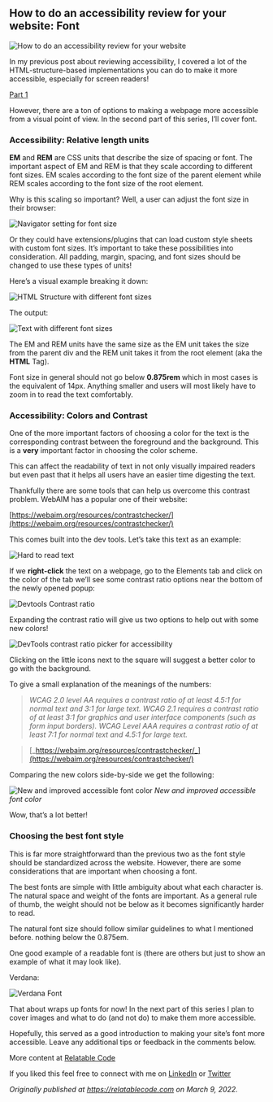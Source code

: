 ## How to do an accessibility review for your website: Font


![How to do an accessibility review for your website](https://cdn.hashnode.com/res/hashnode/image/upload/v1651102741552/urCqkPmJn.png)

In my previous post about reviewing accessibility, I covered a lot of the HTML-structure-based implementations you can do to make it more accessible, especially for screen readers!

[Part 1](https://relatablecode.com/how-to-do-a-thorough-accessibility-review-for-your-website/)

However, there are a ton of options to making a webpage more accessible from a visual point of view. In the second part of this series, I’ll cover font.

### Accessibility: Relative length units

**EM** and **REM** are CSS units that describe the size of spacing or font. The important aspect of EM and REM is that they scale according to different font sizes. EM scales according to the font size of the parent element while REM scales according to the font size of the root element.

Why is this scaling so important? Well, a user can adjust the font size in their browser:

![Navigator setting for font size](https://cdn.hashnode.com/res/hashnode/image/upload/v1646828077982/8BjUJm7Uy.png)

Or they could have extensions/plugins that can load custom style sheets with custom font sizes. It’s important to take these possibilities into consideration. All padding, margin, spacing, and font sizes should be changed to use these types of units!

Here’s a visual example breaking it down:

![HTML Structure with different font sizes](https://cdn.hashnode.com/res/hashnode/image/upload/v1646828079587/fhTv930Zb.png)

The output:

![Text with different font sizes](https://cdn.hashnode.com/res/hashnode/image/upload/v1646828080948/CbZcetVe6.png)

The EM and REM units have the same size as the EM unit takes the size from the parent div and the REM unit takes it from the root element (aka the **HTML**  Tag).

Font size in general should not go below **0.875rem** which in most cases is the equivalent of 14px. Anything smaller and users will most likely have to zoom in to read the text comfortably.

### Accessibility: Colors and Contrast

One of the more important factors of choosing a color for the text is the corresponding contrast between the foreground and the background. This is a **very** important factor in choosing the color scheme.

This can affect the readability of text in not only visually impaired readers but even past that it helps all users have an easier time digesting the text.

Thankfully there are some tools that can help us overcome this contrast problem. WebAIM has a popular one of their website:

[https://webaim.org/resources/contrastchecker/](https://webaim.org/resources/contrastchecker/)

This comes built into the dev tools. Let’s take this text as an example:

![Hard to read text](https://cdn.hashnode.com/res/hashnode/image/upload/v1646828082016/VNi1g9zORo.png)

If we **right-click** the text on a webpage, go to the Elements tab and click on the color of the tab we’ll see some contrast ratio options near the bottom of the newly opened popup:

![Devtools Contrast ratio](https://cdn.hashnode.com/res/hashnode/image/upload/v1646828083157/Mmqvaga9a.png)

Expanding the contrast ratio will give us two options to help out with some new colors!

![DevTools contrast ratio picker for accessibility](https://cdn.hashnode.com/res/hashnode/image/upload/v1646828084339/hs-d-qlGvT.png)

Clicking on the little icons next to the square will suggest a better color to go with the background.

To give a small explanation of the meanings of the numbers:

> _WCAG 2.0 level AA requires a contrast ratio of at least 4.5:1 for normal text and 3:1 for large text. WCAG 2.1 requires a contrast ratio of at least 3:1 for graphics and user interface components (such as form input borders). WCAG Level AAA requires a contrast ratio of at least 7:1 for normal text and 4.5:1 for large text._

> [_https://webaim.org/resources/contrastchecker/_](https://webaim.org/resources/contrastchecker/)

Comparing the new colors side-by-side we get the following:

![New and improved accessible font color](https://cdn.hashnode.com/res/hashnode/image/upload/v1646828085371/FSCTWKaJn.png)
_New and improved accessible font color_

Wow, that’s a lot better!

### Choosing the best font style

This is far more straightforward than the previous two as the font style should be standardized across the website. However, there are some considerations that are important when choosing a font.

The best fonts are simple with little ambiguity about what each character is. The natural space and weight of the fonts are important. As a general rule of thumb, the weight should not be below as it becomes significantly harder to read.

The natural font size should follow similar guidelines to what I mentioned before. nothing below the 0.875em.

One good example of a readable font is (there are others but just to show an example of what it may look like).

Verdana:

![Verdana Font](https://cdn.hashnode.com/res/hashnode/image/upload/v1646828086500/f14FLFalj.png)

That about wraps up fonts for now! In the next part of this series I plan to cover images and what to do (and not do) to make them more accessible.

Hopefully, this served as a good introduction to making your site’s font more accessible. Leave any additional tips or feedback in the comments below.

More content at [Relatable Code](https://relatablecode.com)

If you liked this feel free to connect with me on [LinkedIn](https://www.linkedin.com/in/diego-ballesteros-9468a7136/) or [Twitter](https://twitter.com/relatablecoder)

_Originally published at_ [_https://relatablecode.com_](https://relatablecode.com/how-to-do-an-accessibility-review-for-your-website-font/) _on March 9, 2022._